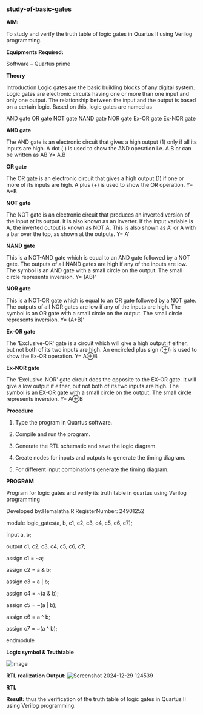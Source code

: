 ### study-of-basic-gates

**AIM:** 

To study and verify the truth table of logic gates in Quartus II using Verilog programming.

**Equipments Required:**

Software – Quartus prime 

**Theory**

Introduction Logic gates are the basic building blocks of any digital system. Logic gates are electronic circuits having one or more than one input and only one output. The relationship between the input and the output is based on a certain logic. Based on this, logic gates are named as

AND gate OR gate NOT gate NAND gate NOR gate Ex-OR gate Ex-NOR gate

**AND gate**

The AND gate is an electronic circuit that gives a high output (1) only if all its inputs are high. A dot (.) is used to show the AND operation i.e. A.B or can be written as AB
Y= A.B

**OR gate** 

The OR gate is an electronic circuit that gives a high output (1) if one or more of its inputs are high. A plus (+) is used to show the OR operation.
Y= A+B

**NOT gate**

The NOT gate is an electronic circuit that produces an inverted version of the input at its output. It is also known as an inverter. If the input variable is A, the inverted output is known as NOT A. This is also shown as A' or A with a bar over the top, as shown at the outputs.
Y= A'

**NAND gate**

This is a NOT-AND gate which is equal to an AND gate followed by a NOT gate. The outputs of all NAND gates are high if any of the inputs are low. The symbol is an AND gate with a small circle on the output. The small circle represents inversion.
Y= (AB)’

**NOR gate**

This is a NOT-OR gate which is equal to an OR gate followed by a NOT gate. The outputs of all NOR gates are low if any of the inputs are high. The symbol is an OR gate with a small circle on the output. The small circle represents inversion.
Y= (A+B)’

**Ex-OR gate**

The 'Exclusive-OR' gate is a circuit which will give a high output if either, but not both of its two inputs are high. An encircled plus sign (⊕) is used to show the Ex-OR operation.
Y= A⊕B

**Ex-NOR gate**

The 'Exclusive-NOR' gate circuit does the opposite to the EX-OR gate. It will give a low output if either, but not both of its two inputs are high. The symbol is an EX-OR gate with a small circle on the output. The small circle represents inversion.
Y= A⊕B

**Procedure** 

1.	Type the program in Quartus software.

2.	Compile and run the program.

3.	Generate the RTL schematic and save the logic diagram.

4.	Create nodes for inputs and outputs to generate the timing diagram.

5.	For different input combinations generate the timing diagram.


**PROGRAM**

Program for logic gates and verify its truth table in quartus using Verilog programming

 Developed by:Hemalatha.R
 RegisterNumber: 24901252
 
 module logic_gates(a, b, c1, c2, c3, c4, c5, c6, c7);
    
   input a, b;
  
   output c1, c2, c3, c4, c5, c6, c7;
   
   assign c1 = ~a;
   
   assign c2 = a & b;
   
   assign c3 = a | b;
   
   assign c4 = ~(a & b);
   
   assign c5 = ~(a | b);
   
   assign c6 = a ^ b;
   
   assign c7 = ~(a ^ b);

endmodule

**Logic symbol & Truthtable**

![image](https://github.com/user-attachments/assets/7dfa9cce-7156-4cdc-834d-fac6630a4abd)

**RTL realization Output:** 
![Screenshot 2024-12-29 124539](https://github.com/user-attachments/assets/55a9afd6-dcb9-4f99-bdc2-1c65578adbd1)

**RTL**

**Result:**
 thus the verification of  the truth table of logic gates in Quartus II using Verilog programming.

